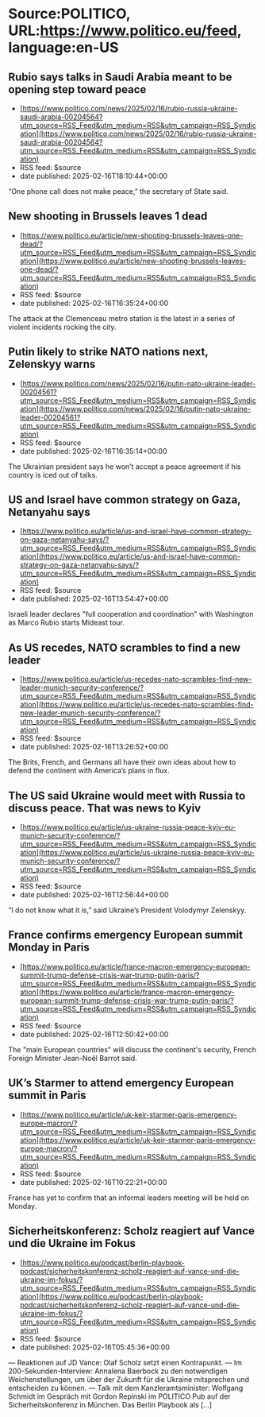 # Source:POLITICO, URL:https://www.politico.eu/feed, language:en-US

## Rubio says talks in Saudi Arabia meant to be opening step toward peace
 - [https://www.politico.com/news/2025/02/16/rubio-russia-ukraine-saudi-arabia-00204564?utm_source=RSS_Feed&utm_medium=RSS&utm_campaign=RSS_Syndication](https://www.politico.com/news/2025/02/16/rubio-russia-ukraine-saudi-arabia-00204564?utm_source=RSS_Feed&utm_medium=RSS&utm_campaign=RSS_Syndication)
 - RSS feed: $source
 - date published: 2025-02-16T18:10:44+00:00

“One phone call does not make peace,” the secretary of State said.

## New shooting in Brussels leaves 1 dead
 - [https://www.politico.eu/article/new-shooting-brussels-leaves-one-dead/?utm_source=RSS_Feed&utm_medium=RSS&utm_campaign=RSS_Syndication](https://www.politico.eu/article/new-shooting-brussels-leaves-one-dead/?utm_source=RSS_Feed&utm_medium=RSS&utm_campaign=RSS_Syndication)
 - RSS feed: $source
 - date published: 2025-02-16T16:35:24+00:00

The attack at the Clemenceau metro station is the latest in a series of violent incidents rocking the city.

## Putin likely to strike NATO nations next, Zelenskyy warns
 - [https://www.politico.com/news/2025/02/16/putin-nato-ukraine-leader-00204561?utm_source=RSS_Feed&utm_medium=RSS&utm_campaign=RSS_Syndication](https://www.politico.com/news/2025/02/16/putin-nato-ukraine-leader-00204561?utm_source=RSS_Feed&utm_medium=RSS&utm_campaign=RSS_Syndication)
 - RSS feed: $source
 - date published: 2025-02-16T16:35:14+00:00

The Ukrainian president says he won’t accept a peace agreement if his country is iced out of talks.

## US and Israel have common strategy on Gaza, Netanyahu says
 - [https://www.politico.eu/article/us-and-israel-have-common-strategy-on-gaza-netanyahu-says/?utm_source=RSS_Feed&utm_medium=RSS&utm_campaign=RSS_Syndication](https://www.politico.eu/article/us-and-israel-have-common-strategy-on-gaza-netanyahu-says/?utm_source=RSS_Feed&utm_medium=RSS&utm_campaign=RSS_Syndication)
 - RSS feed: $source
 - date published: 2025-02-16T13:54:47+00:00

Israeli leader declares "full cooperation and coordination" with Washington as Marco Rubio starts Mideast tour.

## As US recedes, NATO scrambles to find a new leader
 - [https://www.politico.eu/article/us-recedes-nato-scrambles-find-new-leader-munich-security-conference/?utm_source=RSS_Feed&utm_medium=RSS&utm_campaign=RSS_Syndication](https://www.politico.eu/article/us-recedes-nato-scrambles-find-new-leader-munich-security-conference/?utm_source=RSS_Feed&utm_medium=RSS&utm_campaign=RSS_Syndication)
 - RSS feed: $source
 - date published: 2025-02-16T13:26:52+00:00

The Brits, French, and Germans all have their own ideas about how to defend the continent with America’s plans in flux.

## The US said Ukraine would meet with Russia to discuss peace. That was news to Kyiv
 - [https://www.politico.eu/article/us-ukraine-russia-peace-kyiv-eu-munich-security-conference/?utm_source=RSS_Feed&utm_medium=RSS&utm_campaign=RSS_Syndication](https://www.politico.eu/article/us-ukraine-russia-peace-kyiv-eu-munich-security-conference/?utm_source=RSS_Feed&utm_medium=RSS&utm_campaign=RSS_Syndication)
 - RSS feed: $source
 - date published: 2025-02-16T12:56:44+00:00

“I do not know what it is,” said Ukraine’s President Volodymyr Zelenskyy.

## France confirms emergency European summit Monday in Paris
 - [https://www.politico.eu/article/france-macron-emergency-european-summit-trump-defense-crisis-war-trump-putin-paris/?utm_source=RSS_Feed&utm_medium=RSS&utm_campaign=RSS_Syndication](https://www.politico.eu/article/france-macron-emergency-european-summit-trump-defense-crisis-war-trump-putin-paris/?utm_source=RSS_Feed&utm_medium=RSS&utm_campaign=RSS_Syndication)
 - RSS feed: $source
 - date published: 2025-02-16T12:50:42+00:00

The "main European countries" will discuss the continent's security, French Foreign Minister Jean-Noël Barrot said.

## UK’s Starmer to attend emergency European summit in Paris
 - [https://www.politico.eu/article/uk-keir-starmer-paris-emergency-europe-macron/?utm_source=RSS_Feed&utm_medium=RSS&utm_campaign=RSS_Syndication](https://www.politico.eu/article/uk-keir-starmer-paris-emergency-europe-macron/?utm_source=RSS_Feed&utm_medium=RSS&utm_campaign=RSS_Syndication)
 - RSS feed: $source
 - date published: 2025-02-16T10:22:21+00:00

France has yet to confirm that an informal leaders meeting will be held on Monday.

## Sicherheitskonferenz: Scholz reagiert auf Vance und die Ukraine im Fokus
 - [https://www.politico.eu/podcast/berlin-playbook-podcast/sicherheitskonferenz-scholz-reagiert-auf-vance-und-die-ukraine-im-fokus/?utm_source=RSS_Feed&utm_medium=RSS&utm_campaign=RSS_Syndication](https://www.politico.eu/podcast/berlin-playbook-podcast/sicherheitskonferenz-scholz-reagiert-auf-vance-und-die-ukraine-im-fokus/?utm_source=RSS_Feed&utm_medium=RSS&utm_campaign=RSS_Syndication)
 - RSS feed: $source
 - date published: 2025-02-16T05:45:36+00:00

— Reaktionen auf JD Vance: Olaf Scholz setzt einen Kontrapunkt. — Im 200-Sekunden-Interview: Annalena Baerbock zu den notwendigen Weichenstellungen, um über der Zukunft für die Ukraine mitsprechen und entscheiden zu können. — Talk mit dem Kanzleramtsminister: Wolfgang Schmidt im Gespräch mit Gordon Repinski im POLITICO Pub auf der Sicherheitskonferenz in München. Das Berlin Playbook als […]

